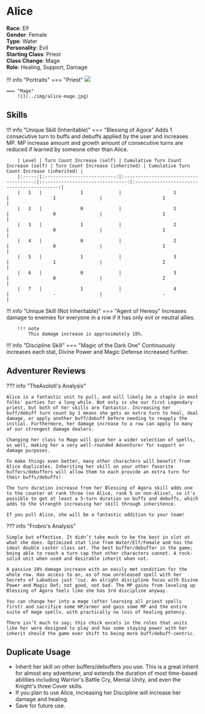 # Alice

**Race**: Elf  
**Gender**: Female  
**Type**: Water  
**Personality**: Evil  
**Starting Class**: Priest  
**Class Change**: Mage  
**Role**: Healing, Support, Damage

!!! info "Portraits"
    === "Priest"
        ![](../img/alice-priest.png)

    === "Mage"
        ![](../img/alice-mage.jpg)

## Skills

!!! info "Unique Skill (Inheritable)"
    === "Blessing of Agora"
        Adds 1 consecutive turn to buffs and debuffs applied by the user and increases MP. MP increase amount and growth amount of consecutive turns are reduced if learned by someone other than Alice.
        
        | Level | Turn Count Increase (self) | Cumulative Turn Count Increase (self) | Turn Count Increase (inherited) | Cumulative Turn Count Increase (inherited) |
        |:-----:|:--------------------------:|:-------------------------------------:|:-------------------------------:|:------------------------------------------:|
        |   1   |              1             |                   1                   |                1                |                      1                     |
        |   2   |              0             |                   1                   |                0                |                      1                     |
        |   3   |              1             |                   2                   |                0                |                      1                     |
        |   4   |              0             |                   2                   |                0                |                      1                     |
        |   5   |              1             |                   3                   |                1                |                      2                     |
        |   6   |              0             |                   3                   |                0                |                      2                     |
        |   7   |              1             |                   4                   |                -                |                      -                     |

!!! info "Unique Skill (Not Inheritable)"
    === "Agent of Heresy"
        Increases damage to enemies for everyone in a row if it has only evil or neutral allies.

        !!! note
            This damage increase is approximately 10%.

!!! info "Discipline Skill"
    === "Magic of the Dark One"
        Continuously increases each stat, Divine Power and Magic Defense increased further.

## Adventurer Reviews

??? info "TheAxolotl's Analysis"
    
    Alice is a fantastic unit to pull, and will likely be a staple in most folks' parties for a long while. Not only is she our first Legendary priest, but both of her skills are fantastic. Increasing her buff/debuff turn count by 1 means she gets an extra turn to heal, deal damage, or apply another buff/debuff before needing to reapply the initial. Furthermore, her damage increase to a row can apply to many af our strongest damage dealers.

    Changing her class to Mage will give her a wider selection of spells, as well, making her a very well-rounded Adventurer for support or damage purposes.

    To make things even better, many other characters will benefit from Alice duplicates. Inheriting her skill on your other favorite buffers/debuffers will allow them to each provide an extra turn for their buffs/debuffs!

    The turn duration increase from her Blessing of Agora skill adds one to the counter at rank three (on Alice, rank 5 on non-Alice), so it's possible to get at least a 5-turn duration on buffs and debuffs, which adds to the strength increasing her skill through inheritence.

    If you pull Alice, she will be a fantastic addition to your team!

??? info "Frobro's Analysis"

    Simple but effective. It didn’t take much to be the best in slot at what she does. Optimized stat line from Water/Elf/Female and has the ideal double caster class set. The best buffer/debuffer in the game; being able to reach a turn cap that other characters cannot. A rock-solid unit when used and desirable inherit when not. 

    A passive 10% damage increase with an easily met condition for the whole row. Has access to an, as of now unreleased spell with her Secrets of Labadios just ‘cuz. An alright discipline focus with Divine Power and Magic Def; not good, not bad. The MP gains from leveling up Blessing of Agora feels like she has 3rd discipline anyway.

    You can change her into a mage (after learning all priest spells first) and sacrifice some HP/armor and gain some MP and the entire suite of mage spells, with practically no loss of healing potency.

    There isn’t much to say; this chick excels in the roles that units like her were designed to play and has some staying power with her inherit should the game ever shift to being more buff/debuff-centric.

## Duplicate Usage

* Inherit her skill on other buffers/debuffers you use. This is a great inherit for almost any adventurer, and extends the duration of most time-based abilities including Warrior's Battle Cry, Mental Unity, and even the Knight's three Cover skills.
* If you plan to use Alice, increasing her Discipline will increase her damage and healing.
* Save for future use.